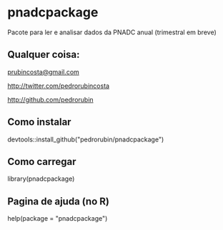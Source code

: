 # pnadcpackage

Pacote para ler e analisar dados da PNADC anual (trimestral em breve)
## Qualquer coisa:
prubincosta@gmail.com

http://twitter.com/pedrorubincosta

http://github.com/pedrorubin

## Como instalar
devtools::install_github("pedrorubin/pnadcpackage")

## Como carregar
library(pnadcpackage)

## Pagina de ajuda (no R)
help(package = "pnadcpackage")
